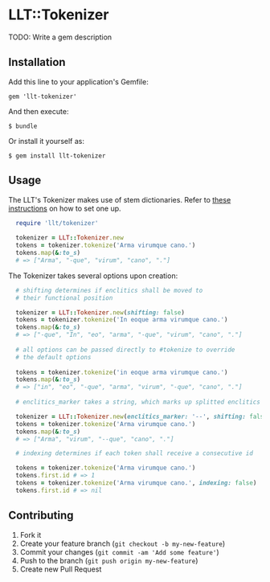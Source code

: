 # LLT::Tokenizer

TODO: Write a gem description

## Installation

Add this line to your application's Gemfile:

    gem 'llt-tokenizer'

And then execute:

    $ bundle

Or install it yourself as:

    $ gem install llt-tokenizer

## Usage

The LLT's Tokenizer makes use of stem dictionaries. Refer to [these instructions](http://github.com/latin-language-toolkit/llt-db_handler "llt-db_handler") on how to set one up.

```ruby
  require 'llt/tokenizer'
 
  tokenizer = LLT::Tokenizer.new
  tokens = tokenizer.tokenize('Arma virumque cano.')
  tokens.map(&:to_s)
  # => ["Arma", "-que", "virum", "cano", "."]
```

The Tokenizer takes several options upon creation:

```ruby
  # shifting determines if enclitics shall be moved to
  # their functional position

  tokenizer = LLT::Tokenizer.new(shifting: false)
  tokens = tokenizer.tokenize('In eoque arma virumque cano.')
  tokens.map(&:to_s)
  # => ["-que", "In", "eo", "arma", "-que", "virum", "cano", "."]
  
  # all options can be passed directly to #tokenize to override
  # the default options
 
  tokens = tokenizer.tokenize('in eoque arma virumque cano.')
  tokens.map(&:to_s)
  # => ["in", "eo", "-que", "arma", "virum", "-que", "cano", "."]
  
  # enclitics_marker takes a string, which marks up splitted enclitics

  tokenizer = LLT::Tokenizer.new(enclitics_marker: '--', shifting: false)
  tokens = tokenizer.tokenize('Arma virumque cano.')
  tokens.map(&:to_s)
  # => ["Arma", "virum", "--que", "cano", "."]

  # indexing determines if each token shall receive a consecutive id

  tokens = tokenizer.tokenize('Arma virumque cano.')
  tokens.first.id # => 1
  tokens = tokenizer.tokenize('Arma virumque cano.', indexing: false)
  tokens.first.id # => nil
```



## Contributing

1. Fork it
2. Create your feature branch (`git checkout -b my-new-feature`)
3. Commit your changes (`git commit -am 'Add some feature'`)
4. Push to the branch (`git push origin my-new-feature`)
5. Create new Pull Request
